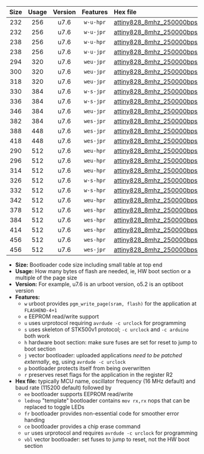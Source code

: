 |Size|Usage|Version|Features|Hex file|
|:-:|:-:|:-:|:-:|:--|
|232|256|u7.6|`w-u-hpr`|[attiny828_8mhz_250000bps_ur.hex](https://raw.githubusercontent.com/stefanrueger/urboot/main/bootloaders/attiny828/fcpu_8mhz/250000_bps/attiny828_8mhz_250000bps_ur.hex)|
|232|256|u7.6|`w-u-jpr`|[attiny828_8mhz_250000bps_ur_vbl.hex](https://raw.githubusercontent.com/stefanrueger/urboot/main/bootloaders/attiny828/fcpu_8mhz/250000_bps/attiny828_8mhz_250000bps_ur_vbl.hex)|
|238|256|u7.6|`w-u-hpr`|[attiny828_8mhz_250000bps_lednop_ur.hex](https://raw.githubusercontent.com/stefanrueger/urboot/main/bootloaders/attiny828/fcpu_8mhz/250000_bps/attiny828_8mhz_250000bps_lednop_ur.hex)|
|238|256|u7.6|`w-u-jpr`|[attiny828_8mhz_250000bps_lednop_ur_vbl.hex](https://raw.githubusercontent.com/stefanrueger/urboot/main/bootloaders/attiny828/fcpu_8mhz/250000_bps/attiny828_8mhz_250000bps_lednop_ur_vbl.hex)|
|294|320|u7.6|`weu-jpr`|[attiny828_8mhz_250000bps_ee_ur_vbl.hex](https://raw.githubusercontent.com/stefanrueger/urboot/main/bootloaders/attiny828/fcpu_8mhz/250000_bps/attiny828_8mhz_250000bps_ee_ur_vbl.hex)|
|300|320|u7.6|`weu-jpr`|[attiny828_8mhz_250000bps_ee_lednop_ur_vbl.hex](https://raw.githubusercontent.com/stefanrueger/urboot/main/bootloaders/attiny828/fcpu_8mhz/250000_bps/attiny828_8mhz_250000bps_ee_lednop_ur_vbl.hex)|
|318|320|u7.6|`weu-jpr`|[attiny828_8mhz_250000bps_ee_lednop_fr_ur_vbl.hex](https://raw.githubusercontent.com/stefanrueger/urboot/main/bootloaders/attiny828/fcpu_8mhz/250000_bps/attiny828_8mhz_250000bps_ee_lednop_fr_ur_vbl.hex)|
|330|384|u7.6|`w-s-jpr`|[attiny828_8mhz_250000bps_vbl.hex](https://raw.githubusercontent.com/stefanrueger/urboot/main/bootloaders/attiny828/fcpu_8mhz/250000_bps/attiny828_8mhz_250000bps_vbl.hex)|
|336|384|u7.6|`w-s-jpr`|[attiny828_8mhz_250000bps_lednop_vbl.hex](https://raw.githubusercontent.com/stefanrueger/urboot/main/bootloaders/attiny828/fcpu_8mhz/250000_bps/attiny828_8mhz_250000bps_lednop_vbl.hex)|
|346|384|u7.6|`weu-jpr`|[attiny828_8mhz_250000bps_ee_lednop_fr_ce_ur_vbl.hex](https://raw.githubusercontent.com/stefanrueger/urboot/main/bootloaders/attiny828/fcpu_8mhz/250000_bps/attiny828_8mhz_250000bps_ee_lednop_fr_ce_ur_vbl.hex)|
|382|384|u7.6|`wes-jpr`|[attiny828_8mhz_250000bps_ee_vbl.hex](https://raw.githubusercontent.com/stefanrueger/urboot/main/bootloaders/attiny828/fcpu_8mhz/250000_bps/attiny828_8mhz_250000bps_ee_vbl.hex)|
|388|448|u7.6|`wes-jpr`|[attiny828_8mhz_250000bps_ee_lednop_vbl.hex](https://raw.githubusercontent.com/stefanrueger/urboot/main/bootloaders/attiny828/fcpu_8mhz/250000_bps/attiny828_8mhz_250000bps_ee_lednop_vbl.hex)|
|418|448|u7.6|`wes-jpr`|[attiny828_8mhz_250000bps_ee_lednop_fr_vbl.hex](https://raw.githubusercontent.com/stefanrueger/urboot/main/bootloaders/attiny828/fcpu_8mhz/250000_bps/attiny828_8mhz_250000bps_ee_lednop_fr_vbl.hex)|
|290|512|u7.6|`weu-hpr`|[attiny828_8mhz_250000bps_ee_ur.hex](https://raw.githubusercontent.com/stefanrueger/urboot/main/bootloaders/attiny828/fcpu_8mhz/250000_bps/attiny828_8mhz_250000bps_ee_ur.hex)|
|296|512|u7.6|`weu-hpr`|[attiny828_8mhz_250000bps_ee_lednop_ur.hex](https://raw.githubusercontent.com/stefanrueger/urboot/main/bootloaders/attiny828/fcpu_8mhz/250000_bps/attiny828_8mhz_250000bps_ee_lednop_ur.hex)|
|314|512|u7.6|`weu-hpr`|[attiny828_8mhz_250000bps_ee_lednop_fr_ur.hex](https://raw.githubusercontent.com/stefanrueger/urboot/main/bootloaders/attiny828/fcpu_8mhz/250000_bps/attiny828_8mhz_250000bps_ee_lednop_fr_ur.hex)|
|326|512|u7.6|`w-s-hpr`|[attiny828_8mhz_250000bps.hex](https://raw.githubusercontent.com/stefanrueger/urboot/main/bootloaders/attiny828/fcpu_8mhz/250000_bps/attiny828_8mhz_250000bps.hex)|
|332|512|u7.6|`w-s-hpr`|[attiny828_8mhz_250000bps_lednop.hex](https://raw.githubusercontent.com/stefanrueger/urboot/main/bootloaders/attiny828/fcpu_8mhz/250000_bps/attiny828_8mhz_250000bps_lednop.hex)|
|342|512|u7.6|`weu-hpr`|[attiny828_8mhz_250000bps_ee_lednop_fr_ce_ur.hex](https://raw.githubusercontent.com/stefanrueger/urboot/main/bootloaders/attiny828/fcpu_8mhz/250000_bps/attiny828_8mhz_250000bps_ee_lednop_fr_ce_ur.hex)|
|378|512|u7.6|`wes-hpr`|[attiny828_8mhz_250000bps_ee.hex](https://raw.githubusercontent.com/stefanrueger/urboot/main/bootloaders/attiny828/fcpu_8mhz/250000_bps/attiny828_8mhz_250000bps_ee.hex)|
|384|512|u7.6|`wes-hpr`|[attiny828_8mhz_250000bps_ee_lednop.hex](https://raw.githubusercontent.com/stefanrueger/urboot/main/bootloaders/attiny828/fcpu_8mhz/250000_bps/attiny828_8mhz_250000bps_ee_lednop.hex)|
|414|512|u7.6|`wes-hpr`|[attiny828_8mhz_250000bps_ee_lednop_fr.hex](https://raw.githubusercontent.com/stefanrueger/urboot/main/bootloaders/attiny828/fcpu_8mhz/250000_bps/attiny828_8mhz_250000bps_ee_lednop_fr.hex)|
|456|512|u7.6|`wes-hpr`|[attiny828_8mhz_250000bps_ee_lednop_fr_ce.hex](https://raw.githubusercontent.com/stefanrueger/urboot/main/bootloaders/attiny828/fcpu_8mhz/250000_bps/attiny828_8mhz_250000bps_ee_lednop_fr_ce.hex)|
|456|512|u7.6|`wes-jpr`|[attiny828_8mhz_250000bps_ee_lednop_fr_ce_vbl.hex](https://raw.githubusercontent.com/stefanrueger/urboot/main/bootloaders/attiny828/fcpu_8mhz/250000_bps/attiny828_8mhz_250000bps_ee_lednop_fr_ce_vbl.hex)|

- **Size:** Bootloader code size including small table at top end
- **Usage:** How many bytes of flash are needed, ie, HW boot section or a multiple of the page size
- **Version:** For example, u7.6 is an urboot version, o5.2 is an optiboot version
- **Features:**
  + `w` urboot provides `pgm_write_page(sram, flash)` for the application at `FLASHEND-4+1`
  + `e` EEPROM read/write support
  + `u` uses urprotocol requiring `avrdude -c urclock` for programming
  + `s` uses skeleton of STK500v1 protocol; `-c urclock` and `-c arduino` both work
  + `h` hardware boot section: make sure fuses are set for reset to jump to boot section
  + `j` vector bootloader: uploaded applications *need to be patched externally*, eg, using `avrdude -c urclock`
  + `p` bootloader protects itself from being overwritten
  + `r` preserves reset flags for the application in the register R2
- **Hex file:** typically MCU name, oscillator frequency (16 MHz default) and baud rate (115200 default) followed by
  + `ee` bootloader supports EEPROM read/write
  + `lednop` "template" bootloader contains `mov rx,rx` nops that can be replaced to toggle LEDs
  + `fr` bootloader provides non-essential code for smoother error handing
  + `ce` bootloader provides a chip erase command
  + `ur` uses urprotocol and requires `avrdude -c urclock` for programming
  + `vbl` vector bootloader: set fuses to jump to reset, not the HW boot section
